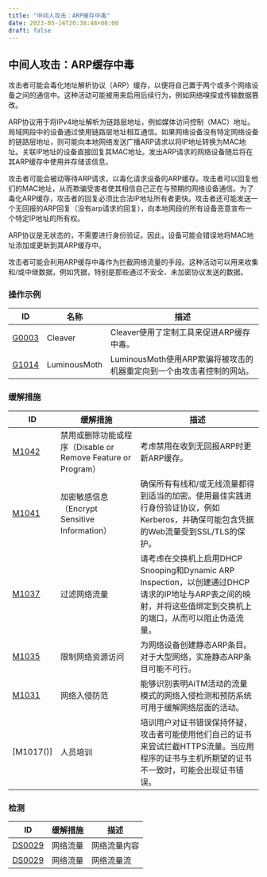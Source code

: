 ```yaml
---
title: "中间人攻击：ARP缓存中毒"
date: 2023-05-14T20:38:48+08:00
draft: false
---
```


## 中间人攻击：ARP缓存中毒

攻击者可能会毒化地址解析协议（ARP）缓存，以便将自己置于两个或多个网络设备之间的通信中。这种活动可能被用来启用后续行为，例如网络嗅探或传输数据篡改。

ARP协议用于将IPv4地址解析为链路层地址，例如媒体访问控制（MAC）地址。局域网段中的设备通过使用链路层地址相互通信。如果网络设备没有特定网络设备的链路层地址，则可能向本地网络发送广播ARP请求以将IP地址转换为MAC地址。关联IP地址的设备直接回复其MAC地址。发出ARP请求的网络设备随后将在其ARP缓存中使用并存储该信息。

攻击者可能会被动等待ARP请求，以毒化请求设备的ARP缓存。攻击者可以回复他们的MAC地址，从而欺骗受害者使其相信自己正在与预期的网络设备通信。为了毒化ARP缓存，攻击者的回复必须比合法IP地址所有者更快。攻击者还可能发送一个无回报的ARP回复（没有arp请求的回复），向本地网段的所有设备恶意宣布一个特定IP地址的所有权。

ARP协议是无状态的，不需要进行身份验证。因此，设备可能会错误地将MAC地址添加或更新到其ARP缓存中。

攻击者可能会利用ARP缓存中毒作为拦截网络流量的手段。这种活动可以用来收集和/或中继数据，例如凭据，特别是那些通过不安全、未加密协议发送的数据。

### 操作示例

|  ID   | 名称  | 描述|
|  ----  | ----  |----|
| [G0003]()  |  Cleaver| Cleaver使用了定制工具来促进ARP缓存中毒。|
| [G1014]()  | 		LuminousMoth |LuminousMoth使用ARP欺骗将被攻击的机器重定向到一个由攻击者控制的网站。|


### 缓解措施


|  ID   | 缓解措施  | 描述|
|  ----  | ----  |----|
| [M1042]()  |  禁用或删除功能或程序（Disable or Remove Feature or Program）|考虑禁用在收到无回报ARP时更新ARP缓存。|
| [M1041]()  | 	加密敏感信息（Encrypt Sensitive Information） |确保所有有线和/或无线流量都得到适当的加密。使用最佳实践进行身份验证协议，例如Kerberos，并确保可能包含凭据的Web流量受到SSL/TLS的保护。|
|[M1037]()|过滤网络流量|请考虑在交换机上启用DHCP Snooping和Dynamic ARP Inspection，以创建通过DHCP请求的IP地址与ARP表之间的映射，并将这些值绑定到交换机上的端口，从而可以阻止伪造流量。|
|[M1035]()|限制网络资源访问|为网络设备创建静态ARP条目。对于大型网络，实施静态ARP条目可能不可行。|
|[M1031]()|网络入侵防范|能够识别表明AiTM活动的流量模式的网络入侵检测和预防系统可用于缓解网络层面的活动。|
|[M1017()]|人员培训|培训用户对证书错误保持怀疑，攻击者可能使用他们自己的证书来尝试拦截HTTPS流量。当应用程序的证书与主机所期望的证书不一致时，可能会出现证书错误。|

### 检测

|  ID   | 缓解措施  | 描述|
|  ----  | ----  |----|
| [DS0029]()  |网络流量|网络流量内容|监控网络流量，注意异常的ARP流量，特别是不必要的ARP响应可能会引起怀疑。考虑收集端点上ARP缓存的变化情况以检测ARP欺骗攻击。例如，如果多个IP地址映射到单个MAC地址，则可能表明ARP缓存已被篡改。|
|[DS0029]()|网络流量|网络流量流|监控来自未知/意外硬件设备的网络流量。本地网络流量元数据（例如源MAC地址）以及使用DHCP等网络管理协议可能有助于识别硬件。|